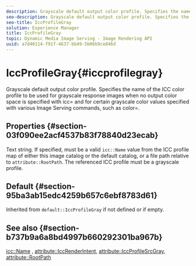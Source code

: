 ```yaml
---
description: Grayscale default output color profile. Specifies the name of the ICC color profile to be used for grayscale response images when no output color space is specified with icc= and for certain grayscale color values specified with various Image Serving commands, such as color=.
seo-description: Grayscale default output color profile. Specifies the name of the ICC color profile to be used for grayscale response images when no output color space is specified with icc= and for certain grayscale color values specified with various Image Serving commands, such as color=.
seo-title: IccProfileGray
solution: Experience Manager
title: IccProfileGray
topic: Dynamic Media Image Serving - Image Rendering API
uuid: a7d40114-f91f-4637-bb49-5b06b9ce846d
---
```


# IccProfileGray{#iccprofilegray}

Grayscale default output color profile. Specifies the name of the ICC color profile to be used for grayscale response images when no output color space is specified with icc= and for certain grayscale color values specified with various Image Serving commands, such as color=.

## Properties {#section-03f090ee2acf4537b83f78840d23ecab}

Text string. If specified, must be a valid `icc::Name` value from the ICC profile map of either this image catalog or the default catalog, or a file path relative to `attribute::RootPath`. The referenced ICC profile must be a grayscale profile.

## Default {#section-95ba3ab15edc4259b657c6ebf8783d61}

Inherited from `default::IccProfileGray` if not defined or if empty.

## See also {#section-b737b9a6a8bd4997b660292301ba967b}

[icc::Name](../../../../../is-api/image-catalog/image-serving-api-ref/c-image-catalog-reference/c-icc-profile-map-reference/r-name-icc.md#reference-9e7d3c8e35434981a3dfac66b8946cbe) , [attribute::IccRenderIntent](../../../../../is-api/image-catalog/image-serving-api-ref/c-image-catalog-reference/c-attributes-reference/r-iccrenderintent.md#reference-012f207f28bd4406a5368d23ed95a51f), [attribute::IccProfileSrcGray](../../../../../is-api/image-catalog/image-serving-api-ref/c-image-catalog-reference/c-attributes-reference/r-iccprofilesrcgray.md#reference-a717831da24d43f680d01393660f12f9), [attribute::RootPath](../../../../../is-api/image-catalog/image-serving-api-ref/c-image-catalog-reference/c-attributes-reference/r-rootpath.md#reference-17d57e5967be403b8408fa7214017494) 
